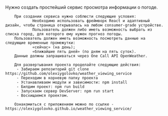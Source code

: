 Нужно создать простейший сервис просмотра информации о погоде.

        При создании сервиса нужно соблюсти следующие условия:
                Необходимо использовать фреймворк React и адаптивный дизайн, чтобы страница открывалась на любом consumer-grade устройстве.
                Пользователь должен либо иметь возможность выбрать из списка город, для которого ему нужен прогноз погоды.
        Пользователь должен иметь возможность посмотреть данные на следующие временные промежутки:
                «сейчас» (на день);
                «ближайшие пять дней» (по дням на пять суток).
        Данные должны запрашиваться через One Call API OpenWeather.

        Для развертывания проекта проделайте следующие действия:
         - Забираем репозиторий git clone https://github.com/olexiygolovko/weather_viewing_service
         - Переходим в корневую папку проекта
         - Устанавливаем модули и зависимости: npm install
         - Билдим проект: npm run build
         - Запускаем сервер DevServer: npm run start
         - Восхищаемся проектом.

        Ознакомиться с приложением можно по ссылке - https://olexiygolovko.github.io/weather_viewing_service/

